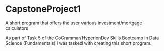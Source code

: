 # CapstoneProject1
A short program that offers the user various investment/mortgage calculators

As part of Task 5 of the CoGrammar/HyperionDev Skills Bootcamp in Data Science (Fundamentals)
I was tasked with creating this short program.
